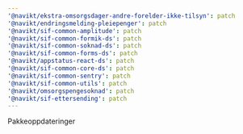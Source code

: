 ```yaml
---
'@navikt/ekstra-omsorgsdager-andre-forelder-ikke-tilsyn': patch
'@navikt/endringsmelding-pleiepenger': patch
'@navikt/sif-common-amplitude': patch
'@navikt/sif-common-formik-ds': patch
'@navikt/sif-common-soknad-ds': patch
'@navikt/sif-common-forms-ds': patch
'@navikt/appstatus-react-ds': patch
'@navikt/sif-common-core-ds': patch
'@navikt/sif-common-sentry': patch
'@navikt/sif-common-utils': patch
'@navikt/omsorgspengesoknad': patch
'@navikt/sif-ettersending': patch
---
```


Pakkeoppdateringer
